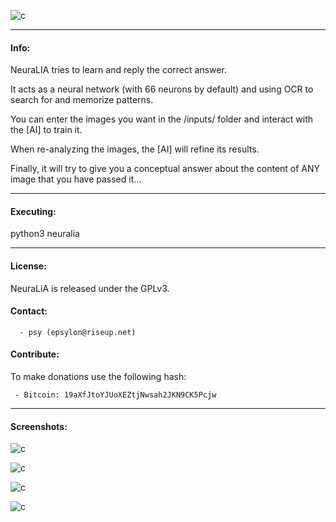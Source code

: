 
![c](https://03c8.net/images/neuralia1.png)

----------

#### Info:

 NeuraLIA tries to learn and reply the correct answer. 

 It acts as a neural network (with 66 neurons by default) and using OCR to search for and memorize patterns.

 You can enter the images you want in the /inputs/ folder and interact with the [AI] to train it.

 When re-analyzing the images, the [AI] will refine its results. 

 Finally, it will try to give you a conceptual answer about the content of ANY image that you have passed it...

----------

#### Executing:
  
  python3 neuralia

----------

#### License:

 NeuraLiA is released under the GPLv3.

#### Contact:

      - psy (epsylon@riseup.net)

#### Contribute: 

 To make donations use the following hash:
  
     - Bitcoin: 19aXfJtoYJUoXEZtjNwsah2JKN9CK5Pcjw

----------

####  Screenshots:

  ![c](https://03c8.net/images/neuralia2.png)

  ![c](https://03c8.net/images/neuralia3.png)

  ![c](https://03c8.net/images/neuralia4.png)

  ![c](https://03c8.net/images/neuralia5.png)


